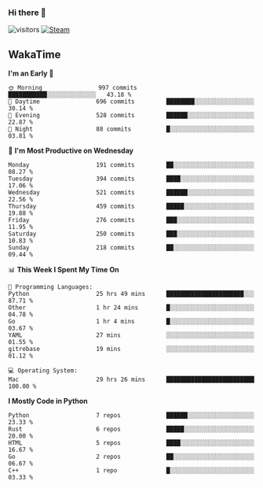 ### Hi there 👋

![visitors](https://visitor-badge.glitch.me/badge?page_id=zhourunlai)
[![Steam](https://img.shields.io/badge/dynamic/json?url=https%3A%2F%2Fapi.swo.moe%2Fstats%2Fsteamgames%2F76561198285156854&query=count&color=0b1a37&label=Steam&labelColor=134375&logo=steam&suffix=+games&cacheSeconds=3600)](http://steamcommunity.com/profiles/76561198285156854)

## WakaTime
<!--START_SECTION:waka-->
**I'm an Early 🐤** 

```text
🌞 Morning                997 commits         ███████████░░░░░░░░░░░░░░   43.18 % 
🌆 Daytime                696 commits         ████████░░░░░░░░░░░░░░░░░   30.14 % 
🌃 Evening                528 commits         ██████░░░░░░░░░░░░░░░░░░░   22.87 % 
🌙 Night                  88 commits          █░░░░░░░░░░░░░░░░░░░░░░░░   03.81 % 
```
📅 **I'm Most Productive on Wednesday** 

```text
Monday                   191 commits         ██░░░░░░░░░░░░░░░░░░░░░░░   08.27 % 
Tuesday                  394 commits         ████░░░░░░░░░░░░░░░░░░░░░   17.06 % 
Wednesday                521 commits         ██████░░░░░░░░░░░░░░░░░░░   22.56 % 
Thursday                 459 commits         █████░░░░░░░░░░░░░░░░░░░░   19.88 % 
Friday                   276 commits         ███░░░░░░░░░░░░░░░░░░░░░░   11.95 % 
Saturday                 250 commits         ███░░░░░░░░░░░░░░░░░░░░░░   10.83 % 
Sunday                   218 commits         ██░░░░░░░░░░░░░░░░░░░░░░░   09.44 % 
```


📊 **This Week I Spent My Time On** 

```text
💬 Programming Languages: 
Python                   25 hrs 49 mins      ██████████████████████░░░   87.71 % 
Other                    1 hr 24 mins        █░░░░░░░░░░░░░░░░░░░░░░░░   04.78 % 
Go                       1 hr 4 mins         █░░░░░░░░░░░░░░░░░░░░░░░░   03.67 % 
YAML                     27 mins             ░░░░░░░░░░░░░░░░░░░░░░░░░   01.55 % 
gitrebase                19 mins             ░░░░░░░░░░░░░░░░░░░░░░░░░   01.12 % 

💻 Operating System: 
Mac                      29 hrs 26 mins      █████████████████████████   100.00 % 
```

**I Mostly Code in Python** 

```text
Python                   7 repos             ██████░░░░░░░░░░░░░░░░░░░   23.33 % 
Rust                     6 repos             █████░░░░░░░░░░░░░░░░░░░░   20.00 % 
HTML                     5 repos             ████░░░░░░░░░░░░░░░░░░░░░   16.67 % 
Go                       2 repos             ██░░░░░░░░░░░░░░░░░░░░░░░   06.67 % 
C++                      1 repo              █░░░░░░░░░░░░░░░░░░░░░░░░   03.33 % 
```




<!--END_SECTION:waka-->
